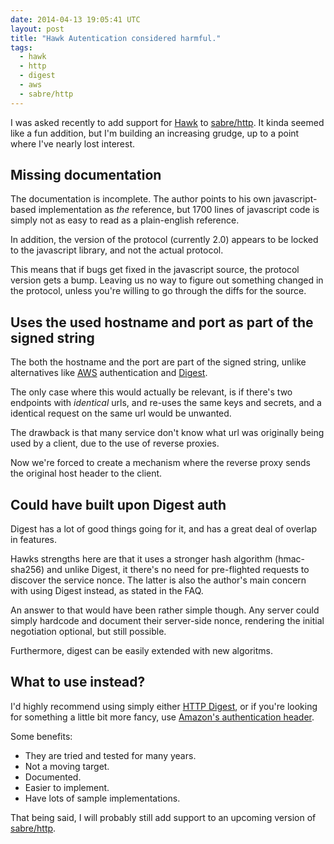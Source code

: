 ```yaml
---
date: 2014-04-13 19:05:41 UTC
layout: post
title: "Hawk Autentication considered harmful."
tags:
  - hawk
  - http
  - digest
  - aws
  - sabre/http
---
```


I was asked recently to add support for [Hawk][1] to [sabre/http][2]. It kinda
seemed like a fun addition, but I'm building an increasing grudge, up to a
point where I've nearly lost interest.

Missing documentation
---------------------

The documentation is incomplete. The author points to his own javascript-based
implementation as _the_ reference, but 1700 lines of javascript code is simply
not as easy to read as a plain-english reference.

In addition, the version of the protocol (currently 2.0) appears to be locked
to the javascript library, and not the actual protocol.

This means that if bugs get fixed in the javascript source, the protocol
version gets a bump. Leaving us no way to figure out something changed in the
protocol, unless you're willing to go through the diffs for the source.

Uses the used hostname and port as part of the signed string
------------------------------------------------------------

The both the hostname and the port are part of the signed string, unlike
alternatives like [AWS][3] authentication and [Digest][4].

The only case where this would actually be relevant, is if there's two
endpoints with _identical_ urls, and re-uses the same keys and secrets, and
a identical request on the same url would be unwanted.

The drawback is that many service don't know what url was originally being used
by a client, due to the use of reverse proxies.

Now we're forced to create a mechanism where the reverse proxy sends the
original host header to the client.


Could have built upon Digest auth
---------------------------------

Digest has a lot of good things going for it, and has a great deal of overlap
in features.

Hawks strengths here are that it uses a stronger hash algorithm (hmac-sha256)
and unlike Digest, it there's no need for pre-flighted requests to discover
the service nonce.
The latter is also the author's main concern with using Digest instead, as
stated in the FAQ.

An answer to that would have been rather simple though. Any server could
simply hardcode and document their server-side nonce, rendering the initial
negotiation optional, but still possible.

Furthermore, digest can be easily extended with new algoritms.


What to use instead?
--------------------

I'd highly recommend using simply either [HTTP Digest][4], or if you're looking for
something a little bit more fancy, use [Amazon's authentication header][3].

Some benefits:

* They are tried and tested for many years.
* Not a moving target.
* Documented.
* Easier to implement.
* Have lots of sample implementations.

That being said, I will probably still add support to an upcoming version of
[sabre/http][2].

[1]: https://github.com/hueniverse/hawk
[2]: https://packagist.org/packages/sabre/http
[3]: http://docs.aws.amazon.com/AmazonS3/latest/dev/RESTAuthentication.html
[4]: http://tools.ietf.org/html/rfc2617
